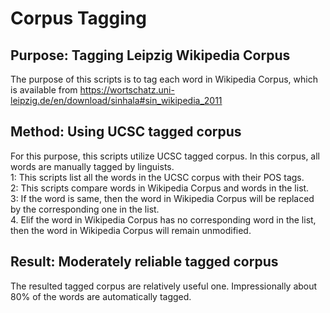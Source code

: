 # Corpus Tagging 
## Purpose: Tagging Leipzig Wikipedia Corpus 
The purpose of this scripts is to tag each word in Wikipedia Corpus, which is available from https://wortschatz.uni-leipzig.de/en/download/sinhala#sin_wikipedia_2011
## Method: Using UCSC tagged corpus
For this purpose, this scripts utilize UCSC tagged corpus. In this corpus, all words are manually tagged by linguists.  
1: This scripts list all the words in the UCSC corpus with their POS tags.  
2: This scripts compare words in Wikipedia Corpus and words in the list.  
3: If the word is same, then the word in Wikipedia Corpus will be replaced by the corresponding one in the list.  
4. Elif the word in Wikipedia Corpus has no corresponding word in the list, then the word in Wikipedia Corpus will remain unmodified.  
## Result: Moderately reliable tagged corpus
The resulted tagged corpus are relatively useful one. Impressionally about 80% of the words are automatically tagged.
